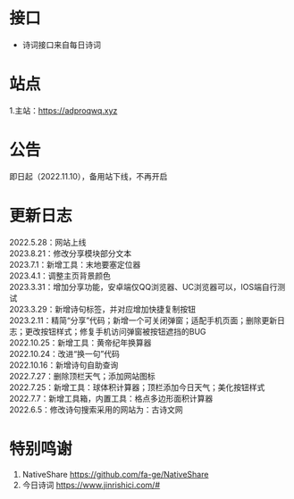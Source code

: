 # 接口
- 诗词接口来自每日诗词
# 站点
1.主站：https://adproqwq.xyz
# 公告
即日起（2022.11.10），备用站下线，不再开启
# 更新日志
2022.5.28：网站上线</br>
2023.8.21：修改分享模块部分文本</br>
2023.7.1：新增工具：末地要塞定位器</br>
2023.4.1：调整主页背景颜色<br>
2023.3.31：增加分享功能，安卓端仅QQ浏览器、UC浏览器可以，IOS端自行测试</br>
2023.3.29：新增诗句标签，并对应增加快捷复制按钮</br>
2023.2.11：精简“分享”代码；新增一个可关闭弹窗；适配手机页面；删除更新日志；更改按钮样式；修复手机访问弹窗被按钮遮挡的BUG</br>
2022.10.25：新增工具：黄帝纪年换算器</br>
2022.10.24：改进“换一句”代码</br>
2022.10.16：新增诗句自助查询</br>
2022.7.27：删除顶栏天气；添加网站图标</br>
2022.7.25：新增工具：球体积计算器；顶栏添加今日天气；美化按钮样式</br>
2022.7.7：新增工具箱，内置工具：格点多边形面积计算器</br>
2022.6.5：修改诗句搜索采用的网站为：古诗文网
# 特别鸣谢
1. NativeShare https://github.com/fa-ge/NativeShare
2. 今日诗词 https://www.jinrishici.com/#
